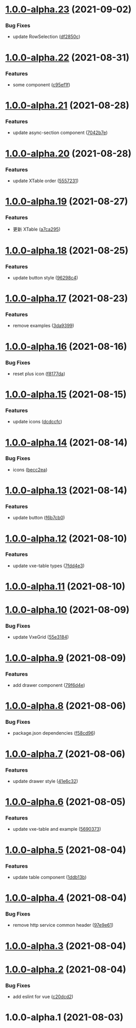 # [1.0.0-alpha.23](https://github.com/fatesigner/antdvx/compare/v1.0.0-alpha.22...v1.0.0-alpha.23) (2021-09-02)


### Bug Fixes

* update RowSelection ([df2850c](https://github.com/fatesigner/antdvx/commit/df2850c72cf52116d0c9db10a0bad3bf6555356d))

# [1.0.0-alpha.22](https://github.com/fatesigner/antdvx/compare/v1.0.0-alpha.21...v1.0.0-alpha.22) (2021-08-31)


### Features

* some component ([c95ef1f](https://github.com/fatesigner/antdvx/commit/c95ef1f2d5d285f5ed6eaca9ffacde33e1ecd35d))

# [1.0.0-alpha.21](https://github.com/fatesigner/antdvx/compare/v1.0.0-alpha.20...v1.0.0-alpha.21) (2021-08-28)


### Features

* update async-section component ([7042b7e](https://github.com/fatesigner/antdvx/commit/7042b7ec88ad2174806436ce7ccc49bd8fdb8c70))

# [1.0.0-alpha.20](https://github.com/fatesigner/antdvx/compare/v1.0.0-alpha.19...v1.0.0-alpha.20) (2021-08-28)


### Features

* update XTable order ([5557231](https://github.com/fatesigner/antdvx/commit/55572310c290ed462c422ced3da3b76fee1fa6ec))

# [1.0.0-alpha.19](https://github.com/fatesigner/antdvx/compare/v1.0.0-alpha.18...v1.0.0-alpha.19) (2021-08-27)


### Features

* 更新 XTable ([a7ca295](https://github.com/fatesigner/antdvx/commit/a7ca29537e59544c0f9ad30910808326fd8f670c))

# [1.0.0-alpha.18](https://github.com/fatesigner/antdvx/compare/v1.0.0-alpha.17...v1.0.0-alpha.18) (2021-08-25)


### Features

* update button style ([96298c4](https://github.com/fatesigner/antdvx/commit/96298c45dbe453f40f252fdb70e1a4270cba4408))

# [1.0.0-alpha.17](https://github.com/fatesigner/antdvx/compare/v1.0.0-alpha.16...v1.0.0-alpha.17) (2021-08-23)


### Features

* remove examples ([3da9399](https://github.com/fatesigner/antdvx/commit/3da9399fca6a2ced30e9d361f0a8b10d83aa7d41))

# [1.0.0-alpha.16](https://github.com/fatesigner/antdvx/compare/v1.0.0-alpha.15...v1.0.0-alpha.16) (2021-08-16)


### Bug Fixes

* reset plus icon ([f8177da](https://github.com/fatesigner/antdvx/commit/f8177da032fc0a545f5a5afca3ec5d5c648a4ae7))

# [1.0.0-alpha.15](https://github.com/fatesigner/antdvx/compare/v1.0.0-alpha.14...v1.0.0-alpha.15) (2021-08-15)


### Features

* update icons ([dcdccfc](https://github.com/fatesigner/antdvx/commit/dcdccfc44585828746a182e4cb94ef2b8e4feeb0))

# [1.0.0-alpha.14](https://github.com/fatesigner/antdvx/compare/v1.0.0-alpha.13...v1.0.0-alpha.14) (2021-08-14)


### Bug Fixes

* icons ([becc2ea](https://github.com/fatesigner/antdvx/commit/becc2eaa00b26d5bb8e670f55ba3764ae9083a8d))

# [1.0.0-alpha.13](https://github.com/fatesigner/antdvx/compare/v1.0.0-alpha.12...v1.0.0-alpha.13) (2021-08-14)


### Features

* update button ([f6b7cb0](https://github.com/fatesigner/antdvx/commit/f6b7cb02607a19b004343cbc6191345d6af7af98))

# [1.0.0-alpha.12](https://github.com/fatesigner/antdvx/compare/v1.0.0-alpha.11...v1.0.0-alpha.12) (2021-08-10)


### Features

* update vxe-table types ([7fdd4e3](https://github.com/fatesigner/antdvx/commit/7fdd4e34db0282d82e1e32a388f0fb1ac4a729f8))

# [1.0.0-alpha.11](https://github.com/fatesigner/antdvx/compare/v1.0.0-alpha.10...v1.0.0-alpha.11) (2021-08-10)

# [1.0.0-alpha.10](https://github.com/fatesigner/antdvx/compare/v1.0.0-alpha.9...v1.0.0-alpha.10) (2021-08-09)


### Bug Fixes

* update VxeGrid ([55e3184](https://github.com/fatesigner/antdvx/commit/55e31846ed669e40cb1dcfb16e6bda354ccfc48e))

# [1.0.0-alpha.9](https://github.com/fatesigner/antdvx/compare/v1.0.0-alpha.8...v1.0.0-alpha.9) (2021-08-09)


### Features

* add drawer component ([79f6d4e](https://github.com/fatesigner/antdvx/commit/79f6d4e7deb9c5c059fa0269675b9e34afec187a))

# [1.0.0-alpha.8](https://github.com/fatesigner/antdvx/compare/v1.0.0-alpha.7...v1.0.0-alpha.8) (2021-08-06)


### Bug Fixes

* package.json dependencies ([f58cd96](https://github.com/fatesigner/antdvx/commit/f58cd96ea94ec1b5b5050d356b3e3444b7a5ccb8))

# [1.0.0-alpha.7](https://github.com/fatesigner/antdvx/compare/v1.0.0-alpha.6...v1.0.0-alpha.7) (2021-08-06)


### Features

* update drawer style ([41e6c32](https://github.com/fatesigner/antdvx/commit/41e6c32c472b7030a4909d85ad13867b12e1c141))

# [1.0.0-alpha.6](https://github.com/fatesigner/antdvx/compare/v1.0.0-alpha.5...v1.0.0-alpha.6) (2021-08-05)


### Features

* update vxe-table and example ([5690373](https://github.com/fatesigner/antdvx/commit/569037303c886fb79280c9dd08f8683ab6f121a2))

# [1.0.0-alpha.5](https://github.com/fatesigner/antdvx/compare/v1.0.0-alpha.4...v1.0.0-alpha.5) (2021-08-04)


### Features

* update table component ([1ddb13b](https://github.com/fatesigner/antdvx/commit/1ddb13b39e0c9b997ff1e83d8d4c2e4cf267ecba))

# [1.0.0-alpha.4](https://github.com/fatesigner/antdvx/compare/v1.0.0-alpha.3...v1.0.0-alpha.4) (2021-08-04)


### Bug Fixes

* remove http service common header ([97e9e61](https://github.com/fatesigner/antdvx/commit/97e9e61dad982365c3b73faf95dee73c2548fb41))

# [1.0.0-alpha.3](https://github.com/fatesigner/antdvx/compare/v1.0.0-alpha.2...v1.0.0-alpha.3) (2021-08-04)

# [1.0.0-alpha.2](https://github.com/fatesigner/antdvx/compare/v1.0.0-alpha.1...v1.0.0-alpha.2) (2021-08-04)


### Bug Fixes

* add eslint for vue ([c20dcd2](https://github.com/fatesigner/antdvx/commit/c20dcd254817127124e7e7b2a3aa6b9f6d58c2bf))

# 1.0.0-alpha.1 (2021-08-03)
